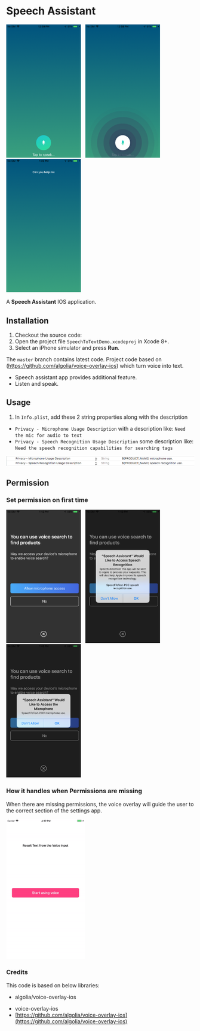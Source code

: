 Speech Assistant
================

<p float="left">
<img src="./Resource/screen_1.png" width="200" />
&nbsp;
<img src="./Resource/screen_2.png" width="200" />
&nbsp;
<img src="./Resource/screen_3.png" width="200" />
&nbsp;
</p>


A **Speech Assistant** IOS application.


## Installation

1. Checkout the source code:
2. Open the project file `SpeechToTextDemo.xcodeproj` in Xcode 8+.
4. Select an iPhone simulator and press **Run**.

The `master` branch contains latest code.
Project code based on (https://github.com/algolia/voice-overlay-ios) which turn voice into text. 
- Speech assistant app provides additional feature.
- Listen and speak.

## Usage

1. In `Info.plist`, add these 2 string properties along with the description

- `Privacy - Microphone Usage Description` with a description like: `Need the mic for audio to text`
- `Privacy - Speech Recognition Usage Description` some description like: `Need the speech recognition capabilities for searching tags`

<img src="./Resource/infoplist.png" width="700">


## Permission
### Set permission on first time

<p float="left">
<img src="./Resource/perm_1.png" width="200" />
&nbsp;
<img src="./Resource/perm_2.png" width="200" />
&nbsp;
<img src="./Resource/perm_3.png" width="200" />
&nbsp;
</p>

### How it handles when Permissions are missing

When there are missing permissions, the voice overlay will guide the user to the correct section of the settings app.

<img src="./Resource/nopermission.gif" width="210">


### Credits
This code is based on below libraries:

- algolia/voice-overlay-ios
* voice-overlay-ios
* [https://github.com/algolia/voice-overlay-ios](https://github.com/algolia/voice-overlay-ios)


